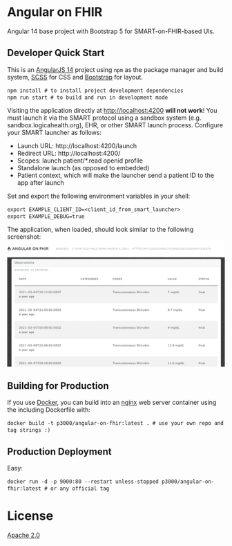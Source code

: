 # Angular on FHIR

Angular 14 base project with Bootstrap 5 for SMART-on-FHIR-based UIs.

## Developer Quick Start

This is an [AngularJS 14](https://angular.io) project using `npm` as the package manager and build system, [SCSS](http://sass-lang.com) for CSS and [Bootstrap](http://getbootstrap.com/) for layout.

	npm install # to install project development dependencies
	npm run start # to build and run in development mode

Visiting the application directly at [http://localhost:4200](http://localhost:4200) **will not work**! You must launch it via the SMART protocol using a sandbox system (e.g. sandbox.logicahealth.org), EHR, or other SMART launch process. Configure your SMART launcher as follows:

  - Launch URL: http://localhost:4200/launch
  - Redirect URL: http://localhost:4200/
  - Scopes: launch patient/*.read openid profile
  - Standalone launch (as opposed to embedded)
  - Patient context, which will make the launcher send a patient ID to the app after launch
  
Set and export the following environment variables in your shell:

	export EXAMPLE_CLIENT_ID=<client_id_from_smart_launcher>
	export EXAMPLE_DEBUG=true
 
The application, when loaded, should look similar to the following screenshot:
![Metadata](https://raw.githubusercontent.com/preston/angular-on-fhir/master/doc/screenshots/1.png)

## Building for Production

If you use [Docker](https://www.docker.com), you can build into an [nginx](http://nginx.org) web server container using the including Dockerfile with:

	docker build -t p3000/angular-on-fhir:latest . # use your own repo and tag strings :)

## Production Deployment

Easy:

	docker run -d -p 9000:80 --restart unless-stopped p3000/angular-on-fhir:latest # or any official tag

# License

[Apache 2.0](https://www.apache.org/licenses/LICENSE-2.0)
